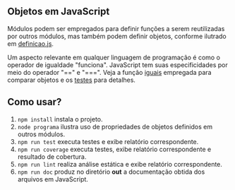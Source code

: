 ## Objetos em JavaScript

Módulos podem ser empregados para definir funções a serem reutilizadas
por outros módulos, mas também podem definir objetos, conforme ilutrado
em [definicao.js](definicao.js).

Um aspecto relevante em qualquer linguagem de programação é como
o operador de igualdade "funciona". JavaScript tem suas especificidades
por meio do operador "==" e "===". Veja a função [iguais](igualdade.js)
empregada para comparar objetos e os [testes](test/objetos-operacoes.test.js)
para detalhes.

## Como usar?

1. ```npm install``` instala o projeto.
1. ```node programa``` ilustra uso de propriedades de objetos definidos em outros módulos.
1. ```npm run test``` executa testes e exibe relatório correspondente.
1. ```npm run coverage``` executa testes, exibe relatório correspondente e resultado de cobertura.
1. ```npm run lint``` realiza análise estática e exibe relatório correspondente.
1. ```npm run doc``` produz no diretório **out** a documentação obtida dos arquivos em JavaScript.
